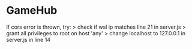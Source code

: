 # GameHub

If cors error is thrown, try:
    > check if wsl ip matches line 21 in server.js
    > grant all privileges to root on host 'any'
    > change localhost to 127.0.0.1 in server.js in line 14